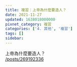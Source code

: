 ```yaml
---
title: 複習：上帝為什麼要造人？
date: 2021-11-27
updated: 1638018000000
pixnet_category: 複習
categories: ['4. 其他', '複習']
tags: []
sidebar: 
---
```


<p>上帝為什麼要造人？<br/>
<a href="/posts/269192336" target="_blank">/posts/269192336</a></p>
<p> </p>
